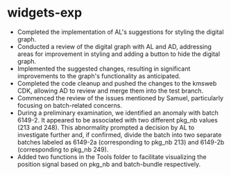 # widgets-exp
- Completed the implementation of AL's suggestions for styling the digital graph.
- Conducted a review of the digital graph with AL and AD, addressing areas for improvement in styling and adding a button to hide the digital graph.
- Implemented the suggested changes, resulting in significant improvements to the graph's functionality as anticipated.
- Completed the code cleanup and pushed the changes to the kmsweb CDK, allowing AD to review and merge them into the test branch.
- Commenced the review of the issues mentioned by Samuel, particularly focusing on batch-related concerns.
- During a preliminary examination, we identified an anomaly with batch 6149-2. It appeared to be associated with two different pkg_nb values (213 and 248). This abnormality prompted a decision by AL to investigate further and, if confirmed, divide the batch into two separate batches labeled as 6149-2a (corresponding to pkg_nb 213) and 6149-2b (corresponding to pkg_nb 249).
- Added two functions in the Tools folder to facilitate visualizing the position signal based on pkg_nb and batch-bundle respectively.
